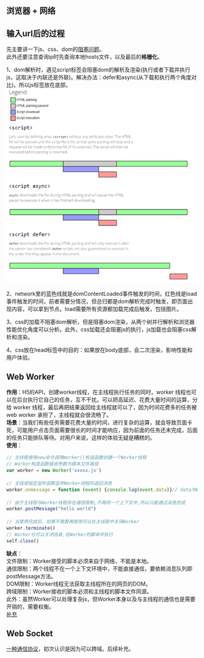 ## 浏览器 + 网络
## 输入url后的过程
先主要讲一下js、css、dom的[阻塞问题](https://www.cnblogs.com/caizhenbo/p/6679478.html)。  
此外还要注意查询ip时先查询本地hosts文件，以及最后的**格栅化**。  
  
1、dom解析时，遇见script标签会阻塞dom的解析及渲染(执行或者下载并执行js，这取决于内联还是外联)。解决办法：defer和async(从下载和执行两个角度对比)。所以js标签放在底部。  
![对比图](/assets/img/defer&async.png)  
  
2、network里的蓝色线就是domContentLoaded事件触发的时间，红色线是load事件触发的时间，前者需要分情况，但总归都是dom解析完成时触发，即页面出现内容，可以拿到节点。load需要所有资源都加载完成后触发，包括图片。  
  
3、css的加载不阻塞dom解析，但是阻塞dom渲染，从两个树并行解析和浏览器性能优化角度可以分析。此外，css加载还会阻塞js的执行，js加载也会阻塞css解析和渲染。  
  
4、css放在head标签中的目的：如果放在body底部，会二次渲染，影响性能和用户体验。  
  
## Web Worker
**作用**：H5的API，创建worker线程，在主线程执行任务的同时，worker 线程也可以在后台执行它自己的任务，互不干扰。可以把高延迟、花费大量时间的运算，分给 worker 线程，最后再把结果返回给主线程就可以了，因为时间花费多的任务被 web worker 承担了，主线程就会很流畅了。  
**场景**：当我们有些任务需要花费大量的时间，进行复杂的运算，就会导致页面卡死，可能用户点击页面需要很长的时间才能响应，因为前面的任务还未完成，后面的任务只能排队等待。对用户来说，这样的体验无疑是糟糕的。  
**使用**：  
```javascript
// 主线程使用new命令调用Worker()构造函数创建一个Worker线程
// Worker构造函数接收参数为脚本文件路径
var worker = new Worker('xxxxx.js')

// 主线成指定监听函数监听Worker线程的返回消息
worker.onmessage = function (event) {console.log(event.data)}// data为Worker发来的数据

// 由于主线程与Worker线程存在通信限制,不再同一个上下文中,所以只能通过消息完成
worker.postMessage("hello world")

// 当使用完成后，如果不需要再使用可以在主线程中关闭Worker
worker.terminate()
// Worker也可以关闭自身,在Worker的脚本中执行
self.close()

```
**缺点**：  
文件限制：Worker接受的脚本必须来自于网络，不能是本地。  
通信限制：两个线程不在一个上下文环境中，不能直接通信，要依赖消息队列即postMessage方法。  
DOM限制：Worker线程无法获取主线程所在的网页的DOM。  
跨域限制：Worker接收的脚本必须和主线程的脚本文件同源。  
此外：虽然Worker可以处理复杂js，但Worker本身以及与主线程的通信也是需要开销的，需要权衡。  
[补充](https://yrq110.me/post/front-end/introduction-to-web-worker/)  
  
## Web Socket  
[一种通信协议](http://www.52im.net/forum.php?mod=viewthread&tid=332)，初次认识是因为可以跨域。后续补充。